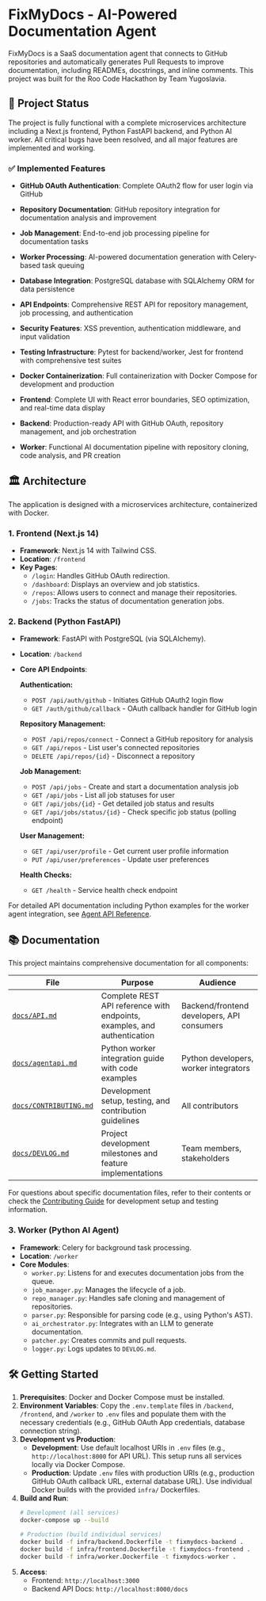 # FixMyDocs - AI-Powered Documentation Agent

FixMyDocs is a SaaS documentation agent that connects to GitHub repositories and automatically generates Pull Requests to improve documentation, including READMEs, docstrings, and inline comments. This project was built for the Roo Code Hackathon by Team Yugoslavia.

## 🚀 Project Status

The project is fully functional with a complete microservices architecture including a Next.js frontend, Python FastAPI backend, and Python AI worker. All critical bugs have been resolved, and all major features are implemented and working.

### ✅ Implemented Features

- **GitHub OAuth Authentication**: Complete OAuth2 flow for user login via GitHub
- **Repository Documentation**: GitHub repository integration for documentation analysis and improvement
- **Job Management**: End-to-end job processing pipeline for documentation tasks
- **Worker Processing**: AI-powered documentation generation with Celery-based task queuing
- **Database Integration**: PostgreSQL database with SQLAlchemy ORM for data persistence
- **API Endpoints**: Comprehensive REST API for repository management, job processing, and authentication
- **Security Features**: XSS prevention, authentication middleware, and input validation
- **Testing Infrastructure**: Pytest for backend/worker, Jest for frontend with comprehensive test suites
- **Docker Containerization**: Full containerization with Docker Compose for development and production

- **Frontend**: Complete UI with React error boundaries, SEO optimization, and real-time data display
- **Backend**: Production-ready API with GitHub OAuth, repository management, and job orchestration
- **Worker**: Functional AI documentation pipeline with repository cloning, code analysis, and PR creation

## 🏛️ Architecture

The application is designed with a microservices architecture, containerized with Docker.

### 1. Frontend (Next.js 14)
-   **Framework**: Next.js 14 with Tailwind CSS.
-   **Location**: `/frontend`
-   **Key Pages**:
    -   `/login`: Handles GitHub OAuth redirection.
    -   `/dashboard`: Displays an overview and job statistics.
    -   `/repos`: Allows users to connect and manage their repositories.
    -   `/jobs`: Tracks the status of documentation generation jobs.

### 2. Backend (Python FastAPI)
-   **Framework**: FastAPI with PostgreSQL (via SQLAlchemy).
-   **Location**: `/backend`
-   **Core API Endpoints**:

    **Authentication:**
    - `POST /api/auth/github` - Initiates GitHub OAuth2 login flow
    - `GET /auth/github/callback` - OAuth callback handler for GitHub login

    **Repository Management:**
    - `POST /api/repos/connect` - Connect a GitHub repository for analysis
    - `GET /api/repos` - List user's connected repositories
    - `DELETE /api/repos/{id}` - Disconnect a repository

    **Job Management:**
    - `POST /api/jobs` - Create and start a documentation analysis job
    - `GET /api/jobs` - List all job statuses for user
    - `GET /api/jobs/{id}` - Get detailed job status and results
    - `GET /api/jobs/status/{id}` - Check specific job status (polling endpoint)

    **User Management:**
    - `GET /api/user/profile` - Get current user profile information
    - `PUT /api/user/preferences` - Update user preferences

    **Health Checks:**
    - `GET /health` - Service health check endpoint

For detailed API documentation including Python examples for the worker agent integration, see [Agent API Reference](docs/agentapi.md).

## 📚 Documentation

This project maintains comprehensive documentation for all components:

| File | Purpose | Audience |
|------|---------|----------|
| [`docs/API.md`](docs/API.md) | Complete REST API reference with endpoints, examples, and authentication | Backend/frontend developers, API consumers |
| [`docs/agentapi.md`](docs/agentapi.md) | Python worker integration guide with code examples | Python developers, worker integrators |
| [`docs/CONTRIBUTING.md`](docs/CONTRIBUTING.md) | Development setup, testing, and contribution guidelines | All contributors |
| [`docs/DEVLOG.md`](docs/DEVLOG.md) | Project development milestones and feature implementations | Team members, stakeholders |

For questions about specific documentation files, refer to their contents or check the [Contributing Guide](docs/CONTRIBUTING.md) for development setup and testing information.

### 3. Worker (Python AI Agent)
-   **Framework**: Celery for background task processing.
-   **Location**: `/worker`
-   **Core Modules**:
    -   `worker.py`: Listens for and executes documentation jobs from the queue.
    -   `job_manager.py`: Manages the lifecycle of a job.
    -   `repo_manager.py`: Handles safe cloning and management of repositories.
    -   `parser.py`: Responsible for parsing code (e.g., using Python's AST).
    -   `ai_orchestrator.py`: Integrates with an LLM to generate documentation.
    -   `patcher.py`: Creates commits and pull requests.
    -   `logger.py`: Logs updates to `DEVLOG.md`.

## 🛠️ Getting Started

1.  **Prerequisites**: Docker and Docker Compose must be installed.
2.  **Environment Variables**: Copy the `.env.template` files in `/backend`, `/frontend`, and `/worker` to `.env` files and populate them with the necessary credentials (e.g., GitHub OAuth App credentials, database connection string).
3.  **Development vs Production**:
    -   **Development**: Use default localhost URIs in `.env` files (e.g., `http://localhost:8000` for API URL). This setup runs all services locally via Docker Compose.
    -   **Production**: Update `.env` files with production URIs (e.g., production GitHub OAuth callback URL, external database URL). Use individual Docker builds with the provided `infra/` Dockerfiles.
4.  **Build and Run**:
    ```bash
    # Development (all services)
    docker-compose up --build

    # Production (build individual services)
    docker build -f infra/backend.Dockerfile -t fixmydocs-backend .
    docker build -f infra/frontend.Dockerfile -t fixmydocs-frontend .
    docker build -f infra/worker.Dockerfile -t fixmydocs-worker .
    ```
5.  **Access**:
    -   Frontend: `http://localhost:3000`
    -   Backend API Docs: `http://localhost:8000/docs`
